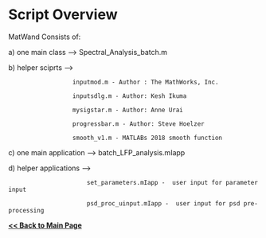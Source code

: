 
# Script Overview

MatWand Consists of:

a) one main class --> Spectral_Analysis_batch.m

b) helper sciprts -->

                      inputmod.m - Author : The MathWorks, Inc.

                      inputsdlg.m - Author: Kesh Ikuma

                      mysigstar.m - Author: Anne Urai

                      progressbar.m - Author: Steve Hoelzer

                      smooth_v1.m - MATLABs 2018 smooth function
                      
c) one main application --> batch_LFP_analysis.mIapp

d) helper applications -->

                          set_parameters.mIapp -  user input for parameter input
                          
                          psd_proc_uinput.mIapp -  user input for psd pre-processing





**[<< Back to Main Page](/README.md)**
